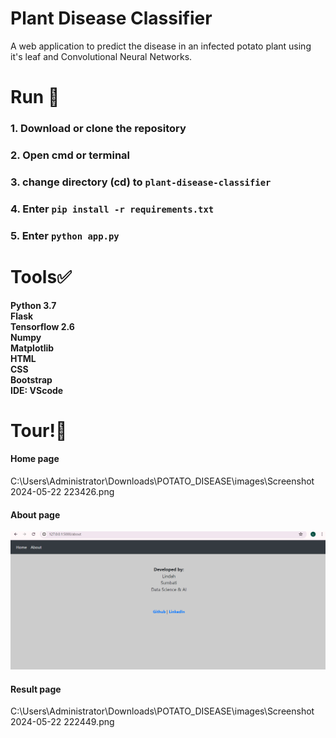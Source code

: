 # Plant Disease Classifier
A web application to predict the disease in an infected potato plant using it's leaf and Convolutional Neural Networks.<br>

# Run 🎯
### 1. Download or clone the repository
### 2. Open cmd or terminal
### 3. change directory (cd) to `plant-disease-classifier`
### 4. Enter `pip install -r requirements.txt`
### 5. Enter `python app.py`

# Tools✅
**Python 3.7** <br>
**Flask**<br>
**Tensorflow 2.6**<br>
**Numpy**<br>
**Matplotlib**<br>
**HTML**<br>
**CSS**<br>
**Bootstrap**<br>
**IDE: VScode**<br>

# Tour!🎯
#### Home page
C:\Users\Administrator\Downloads\POTATO_DISEASE\images\Screenshot 2024-05-22 223426.png


#### About page

![Alt text](<images/Screenshot 2024-05-22 223450.png>)

#### Result page

C:\Users\Administrator\Downloads\POTATO_DISEASE\images\Screenshot 2024-05-22 222449.png
